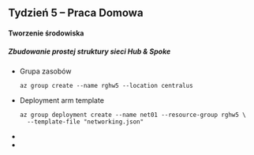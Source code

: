 ## Tydzień 5 – Praca Domowa

#### Tworzenie środowiska

##### Zbudowanie prostej struktury sieci Hub & Spoke

- Grupa zasobów 

  ```
  az group create --name rghw5 --location centralus
  ```

  

- Deployment arm template

  ```
  az group deployment create --name net01 --resource-group rghw5 \ 
  	--template-file "networking.json"
  ```

  

- 

- 
